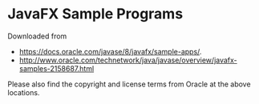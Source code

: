 # JavaFX Sample Programs

Downloaded from 

- https://docs.oracle.com/javase/8/javafx/sample-apps/. 
- http://www.oracle.com/technetwork/java/javase/overview/javafx-samples-2158687.html

Please also find the copyright and license terms from Oracle at the above
locations.
